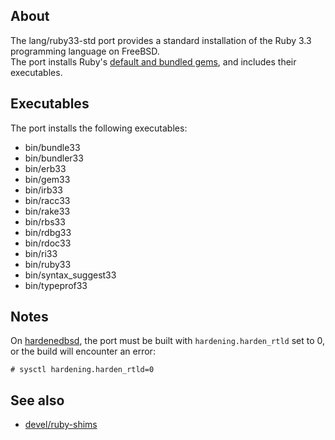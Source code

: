 ## About

The lang/ruby33-std port provides a standard installation of the
Ruby 3.3 programming language on FreeBSD. <br>
The port installs Ruby's
[default and bundled gems](https://www.stdgems.org),
and includes their executables.

## Executables

The port installs the following executables:

* bin/bundle33
* bin/bundler33
* bin/erb33
* bin/gem33
* bin/irb33
* bin/racc33
* bin/rake33
* bin/rbs33
* bin/rdbg33
* bin/rdoc33
* bin/ri33
* bin/ruby33
* bin/syntax_suggest33
* bin/typeprof33

## Notes

On [hardenedbsd](https://hardenedbsd.org), the port must be built with
`hardening.harden_rtld` set to 0, or the build will encounter an error:

    # sysctl hardening.harden_rtld=0

## See also

* [devel/ruby-shims](https://github.com/0x1eef/ports/tree/main/freebsd/devel/ruby-shims)
